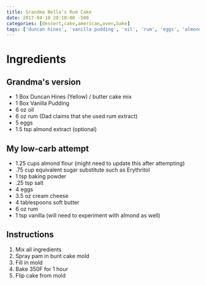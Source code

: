 ```yaml
---
title: Grandma Bella’s Rum Cake
date: 2017-04-10 20:10:00 -500
categories: [dessert,cake,american,oven,bake]
tags: ['duncan hines', 'vanilla pudding', 'oil', 'rum', 'eggs', 'almond extract', 'almond flour', 'sugar substitute', 'baking powder', 'salt', 'cream cheese', 'soft butter', 'vanilla', 'pam', 'cake mold', 'grandma','grandma bella','cake','party','dessert']
---
```


# Ingredients

## Grandma\'s version

-   1 Box Duncan Hines (Yellow) / butter cake mix
-   1 Box Vanilla Pudding
-   6 oz oil
-   6 oz rum (Dad claims that she used rum extract)
-   5 eggs
-   1.5 tsp almond extract (optional)

## My low-carb attempt

-   1.25 cups almond flour (might need to update this after attempting)
-   .75 cup equivalent sugar substitute such as Erythritol
-   1 tsp baking powder
-   .25 tsp salt
-   4 eggs
-   3.5 oz cream cheese
-   4 tablespoons soft butter
-   6 oz rum
-   1 tsp vanilla (will need to experiment with almond as well)

## Instructions

1.  Mix all ingredients
2.  Spray pam in bunt cake mold
3.  Fill in mold
4.  Bake 350F for 1 hour
5.  Flip cake from mold

